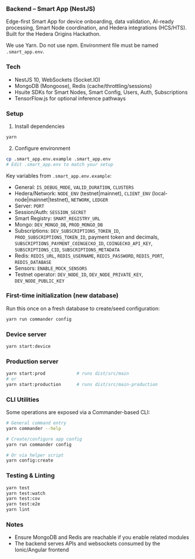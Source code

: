 ### Backend – Smart App (NestJS)

Edge-first Smart App for device onboarding, data validation, AI-ready processing, Smart Node coordination, and Hedera integrations (HCS/HTS). Built for the Hedera Origins Hackathon.

We use Yarn. Do not use npm. Environment file must be named `.smart_app.env`.

### Tech
- NestJS 10, WebSockets (Socket.IO)
- MongoDB (Mongoose), Redis (cache/throttling/sessions)
- Hsuite SDKs for Smart Nodes, Smart Config, Users, Auth, Subscriptions
- TensorFlow.js for optional inference pathways

### Setup
1) Install dependencies

```bash
yarn
```

2) Configure environment

```bash
cp .smart_app.env.example .smart_app.env
# Edit .smart_app.env to match your setup
```

Key variables from `.smart_app.env.example`:
- General: `IS_DEBUG_MODE`, `VALID_DURATION`, `CLUSTERS`
- Hedera/Network: `NODE_ENV` (testnet|mainnet), `CLIENT_ENV` (local-node|mainnet|testnet), `NETWORK`, `LEDGER`
- Server: `PORT`
- Session/Auth: `SESSION_SECRET`
- Smart Registry: `SMART_REGISTRY_URL`
- Mongo: `DEV_MONGO_DB`, `PROD_MONGO_DB`
- Subscriptions: `DEV_SUBSCRIPTIONS_TOKEN_ID`, `PROD_SUBSCRIPTIONS_TOKEN_ID`, payment token and decimals, `SUBSCRIPTIONS_PAYMENT_COINGECKO_ID`, `COINGECKO_API_KEY`, `SUBSCRIPTIONS_CID`, `SUBSCRIPTIONS_METADATA`
- Redis: `REDIS_URL`, `REDIS_USERNAME`, `REDIS_PASSWORD`, `REDIS_PORT`, `REDIS_DATABASE`
- Sensors: `ENABLE_MOCK_SENSORS`
- Testnet operator: `DEV_NODE_ID`, `DEV_NODE_PRIVATE_KEY`, `DEV_NODE_PUBLIC_KEY`

### First-time initialization (new database)
Run this once on a fresh database to create/seed configuration:

```bash
yarn run commander config
```

### Device server

```bash
yarn start:device
```

### Production server

```bash
yarn start:prod            # runs dist/src/main
# or
yarn start:production      # runs dist/src/main-production
```

### CLI Utilities
Some operations are exposed via a Commander-based CLI:

```bash
# General command entry
yarn commander --help

# Create/configure app config
yarn run commander config

# Or via helper script
yarn config:create
```

### Testing & Linting
```bash
yarn test
yarn test:watch
yarn test:cov
yarn test:e2e
yarn lint
```

### Notes
- Ensure MongoDB and Redis are reachable if you enable related modules
- The backend serves APIs and websockets consumed by the Ionic/Angular frontend
